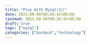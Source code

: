 ```yaml
---
title: "Play With Mysql(三)"
date: 2021-08-08T00:26:42+08:00
lastmod: 2021-08-08T00:26:42+08:00
draft: true
tags: ["mysql"]
categories: ["backend","technology"]
---
```

